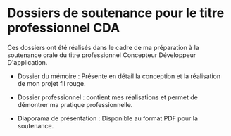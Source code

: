 # Dossiers de soutenance pour le titre professionnel CDA

Ces dossiers ont été réalisés dans le cadre de ma préparation à la soutenance orale du titre professionnel Concepteur Développeur D'application.

- Dossier du mémoire : Présente en détail la conception et la réalisation de mon projet fil rouge.
  
- Dossier professionnel : contient mes réalisations et permet de démontrer ma pratique professionnelle.
  
- Diaporama de présentation : Disponible au format PDF pour la soutenance.
